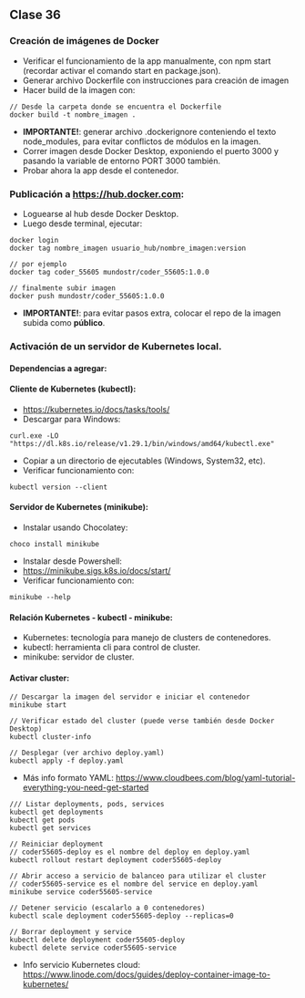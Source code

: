 ## Clase 36
### Creación de imágenes de Docker
* Verificar el funcionamiento de la app manualmente, con npm start (recordar activar el comando start en package.json).
* Generar archivo Dockerfile con instrucciones para creación de imagen
* Hacer build de la imagen con:
```
// Desde la carpeta donde se encuentra el Dockerfile
docker build -t nombre_imagen .
```
* **IMPORTANTE!**: generar archivo .dockerignore conteniendo el texto node_modules, para evitar conflictos de módulos en la imagen.
* Correr imagen desde Docker Desktop, exponiendo el puerto 3000 y pasando la variable de entorno PORT 3000 también.
* Probar ahora la app desde el contenedor.

### Publicación a https://hub.docker.com:
* Loguearse al hub desde Docker Desktop.
* Luego desde terminal, ejecutar:
```
docker login
docker tag nombre_imagen usuario_hub/nombre_imagen:version

// por ejemplo
docker tag coder_55605 mundostr/coder_55605:1.0.0

// finalmente subir imagen
docker push mundostr/coder_55605:1.0.0
```
* **IMPORTANTE!**: para evitar pasos extra, colocar el repo de la imagen subida como **público**.

### Activación de un servidor de Kubernetes local.

#### Dependencias a agregar:

#### Cliente de Kubernetes (kubectl):
* https://kubernetes.io/docs/tasks/tools/
* Descargar para Windows:
```
curl.exe -LO "https://dl.k8s.io/release/v1.29.1/bin/windows/amd64/kubectl.exe"
```
* Copiar a un directorio de ejecutables (Windows, System32, etc).
* Verificar funcionamiento con:
```
kubectl version --client
```

#### Servidor de Kubernetes (minikube):
* Instalar usando Chocolatey:
```
choco install minikube
```
* Instalar desde Powershell:
* https://minikube.sigs.k8s.io/docs/start/
* Verificar funcionamiento con:
```
minikube --help
```

#### Relación Kubernetes - kubectl - minikube:
* Kubernetes: tecnología para manejo de clusters de contenedores.
* kubectl: herramienta cli para control de cluster.
* minikube: servidor de cluster.

#### Activar cluster:
```
// Descargar la imagen del servidor e iniciar el contenedor
minikube start

// Verificar estado del cluster (puede verse también desde Docker Desktop)
kubectl cluster-info

// Desplegar (ver archivo deploy.yaml)
kubectl apply -f deploy.yaml
```
* Más info formato YAML: https://www.cloudbees.com/blog/yaml-tutorial-everything-you-need-get-started

```
/// Listar deployments, pods, services
kubectl get deployments
kubectl get pods
kubectl get services

// Reiniciar deployment
// coder55605-deploy es el nombre del deploy en deploy.yaml
kubectl rollout restart deployment coder55605-deploy

// Abrir acceso a servicio de balanceo para utilizar el cluster
// coder55605-service es el nombre del service en deploy.yaml
minikube service coder55605-service

// Detener servicio (escalarlo a 0 contenedores)
kubectl scale deployment coder55605-deploy --replicas=0

// Borrar deployment y service
kubectl delete deployment coder55605-deploy
kubectl delete service coder55605-service
```
* Info servicio Kubernetes cloud: https://www.linode.com/docs/guides/deploy-container-image-to-kubernetes/